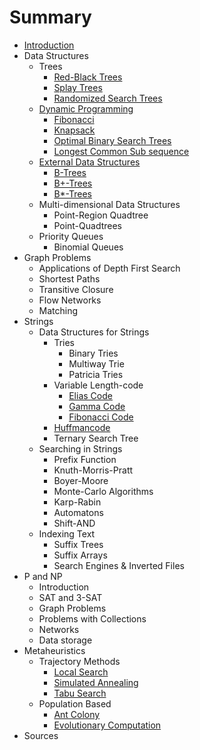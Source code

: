 # Summary

* [Introduction](README.md)
* Data Structures
    * Trees
        * [Red-Black Trees](datastructures/trees/red_black.md)
        * [Splay Trees](datastructures/trees/splay.md)
        * [Randomized Search Trees](datastructures/trees/randomized_search.md)
    * [Dynamic Programming](datastructures/dynamic_programming/dynamic_programming.md)
        * [Fibonacci](datastructures/dynamic_programming/example_fibonacci.md)
        * [Knapsack](datastructures/dynamic_programming/example_knapsack.md)
        * [Optimal Binary Search Trees](datastructures/dynamic_programming/example_optimal_binary_search_trees.md)
        * [Longest Common Sub sequence](datastructures/dynamic_programming/example_longest_common_sub_sequence.md)
    * [External Data Structures](external-data-structures.md)
        * [B-Trees](datastructures/external_datastructures/b_trees.md)
        * [B+-Trees](datastructures/external_datastructures/b_plus_trees.md)
        * [B\*-Trees](datastructures/external_datastructures/b_star_trees.md)
    * Multi-dimensional Data Structures
        * Point-Region Quadtree
        * Point-Quadtrees
    * Priority Queues
        * Binomial Queues
* Graph Problems
    * Applications of Depth First Search
    * Shortest Paths
    * Transitive Closure
    * Flow Networks
    * Matching
* Strings
    * Data Structures for Strings
        * Tries
            * Binary Tries
            * Multiway Trie
            * Patricia Tries
        * Variable Length-code
            * [Elias Code](strings/variable_length_code/elias.md)
            * [Gamma Code](strings/variable_length_code/gamma.md)
            * [Fibonacci Code](strings/variable_length_code/fibonacci.md)
        * [Huffmancode](strings/huffmancode.md)
        * Ternary Search Tree
    * Searching in Strings
        * Prefix Function
        * Knuth-Morris-Pratt
        * Boyer-Moore
        * Monte-Carlo Algorithms
        * Karp-Rabin
        * Automatons
        * Shift-AND
    * Indexing Text
        * Suffix Trees
        * Suffix Arrays
        * Search Engines & Inverted Files
* P and NP
    * Introduction
    * SAT and 3-SAT
    * Graph Problems
    * Problems with Collections
    * Networks
    * Data storage
* Metaheuristics
    * Trajectory Methods
        * [Local Search](heuristics/trajectory_methods_basic_local_search.md)
        * [Simulated Annealing](heuristics/trajectory_methods_simulated_annealing.md)
        * [Tabu Search](heuristics/trajectory_methods_tabu_search.md)
    * Population Based
        * [Ant Colony](heuristics/population_based_ant_colony.md)
        * [Evolutionary Computation](heuristics/population_based_evolutionary_computation.md)
* Sources

